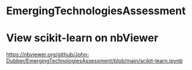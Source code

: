 # EmergingTechnologiesAssessment
# View scikit-learn on nbViewer
https://nbviewer.org/github/John-Dubber/EmergingTechnologiesAssessment/blob/main/scikit-learn.ipynb
